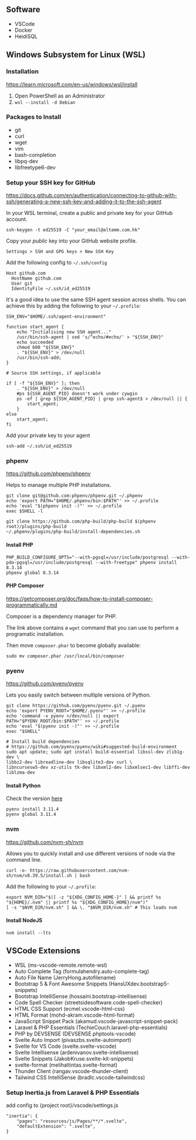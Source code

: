 ## Software

-   VSCode
-   Docker
-   HeidiSQL

## Windows Subsystem for Linux (WSL)

### Installation

https://learn.microsoft.com/en-us/windows/wsl/install

1. Open PowerShell as an Administrator
1. `wsl --install -d Debian`

### Packages to Install

-   git
-   curl
-   wget
-   vim
-   bash-completion
-   libpq-dev
-   libfreetype6-dev

### Setup your SSH key for GitHub

https://docs.github.com/en/authentication/connecting-to-github-with-ssh/generating-a-new-ssh-key-and-adding-it-to-the-ssh-agent

In your WSL terminal, create a public and private key for your GitHub account.

```shell
ssh-keygen -t ed25519 -C "your_email@altamm.com.hk"
```

Copy your _public_ key into your GitHub website profile.

`Settings > SSH and GPG keys > New SSH Key`

Add the following config to `~/.ssh/config`

```
Host github.com
  HostName github.com
  User git
  IdentityFile ~/.ssh/id_ed25519
```

It's a good idea to use the same SSH agent session across shells.
You can achieve this by adding the following to your `~/.profile`:

```shell
SSH_ENV="$HOME/.ssh/agent-environment"

function start_agent {
    echo "Initialising new SSH agent..."
    /usr/bin/ssh-agent | sed 's/^echo/#echo/' > "${SSH_ENV}"
    echo succeeded
    chmod 600 "${SSH_ENV}"
    . "${SSH_ENV}" > /dev/null
    /usr/bin/ssh-add;
}

# Source SSH settings, if applicable

if [ -f "${SSH_ENV}" ]; then
    . "${SSH_ENV}" > /dev/null
    #ps ${SSH_AGENT_PID} doesn't work under cywgin
    ps -ef | grep ${SSH_AGENT_PID} | grep ssh-agent$ > /dev/null || {
        start_agent;
    }
else
    start_agent;
fi
```

Add your private key to your agent

`ssh-add ~/.ssh/id_ed25519`

### phpenv

https://github.com/phpenv/phpenv

Helps to manage multiple PHP installations.

```shell
git clone git@github.com:phpenv/phpenv.git ~/.phpenv
echo 'export PATH="$HOME/.phpenv/bin:$PATH"' >> ~/.profile
echo 'eval "$(phpenv init -)"' >> ~/.profile
exec $SHELL -l

git clone https://github.com/php-build/php-build $(phpenv root)/plugins/php-build
~/.phpenv/plugins/php-build/install-dependencies.sh
```

#### Install PHP

```shell
PHP_BUILD_CONFIGURE_OPTS="--with-pgsql=/usr/include/postgresql --with-pdo-pgsql=/usr/include/postgresql --with-freetype" phpenv install 8.3.14
phpenv global 8.3.14
```

#### PHP Composer

https://getcomposer.org/doc/faqs/how-to-install-composer-programmatically.md

Composer is a dependency manager for PHP.

The link above contains a `wget` command that you can use to perform a programatic installation.

Then move `composer.phar` to become globally available:

```shell
sudo mv composer.phar /usr/local/bin/composer
```

### pyenv

https://github.com/pyenv/pyenv

Lets you easily switch between multiple versions of Python.

```shell
git clone https://github.com/pyenv/pyenv.git ~/.pyenv
echo 'export PYENV_ROOT="$HOME/.pyenv"' >> ~/.profile
echo 'command -v pyenv >/dev/null || export PATH="$PYENV_ROOT/bin:$PATH"' >> ~/.profile
echo 'eval "$(pyenv init -)"' >> ~/.profile
exec "$SHELL"

# Install build dependencies
# https://github.com/pyenv/pyenv/wiki#suggested-build-environment
sudo apt update; sudo apt install build-essential libssl-dev zlib1g-dev \
libbz2-dev libreadline-dev libsqlite3-dev curl \
libncursesw5-dev xz-utils tk-dev libxml2-dev libxmlsec1-dev libffi-dev liblzma-dev
```

#### Install Python

Check the version [here](https://github.com/Alta-Multimedia-Limited/alta-hk-legacy/blob/main/ansible/.python-version)

```shell
pyenv install 3.11.4
pyenv global 3.11.4
```

### nvm

https://github.com/nvm-sh/nvm

Allows you to quickly install and use different versions of node via the command line.

```shell
curl -o- https://raw.githubusercontent.com/nvm-sh/nvm/v0.39.5/install.sh | bash
```

Add the following to your `~/.profile`:

```shell
export NVM_DIR="$([ -z "${XDG_CONFIG_HOME-}" ] && printf %s "${HOME}/.nvm" || printf %s "${XDG_CONFIG_HOME}/nvm")"
[ -s "$NVM_DIR/nvm.sh" ] && \. "$NVM_DIR/nvm.sh" # This loads nvm
```

#### Install NodeJS

```shell
nvm install --lts
```

## VSCode Extensions

-   WSL (ms-vscode-remote.remote-wsl)
-   Auto Complete Tag (formulahendry.auto-complete-tag)
-   Auto File Name (JerryHong.autofilename)
-   Bootstrap 5 & Font Awesome Snippets (HansUXdev.bootstrap5-snippets)
-   Bootstrap IntelliSense (hossaini.bootstrap-intellisense)
-   Code Spell Checker (streetsidesoftware.code-spell-checker)
-   HTML CSS Support (ecmel.vscode-html-css)
-   HTML Format (mohd-akram.vscode-html-format)
-   JavaScript Snippet Pack (akamud.vscode-javascript-snippet-pack)
-   Laravel & PHP Essentials (TechieCouch.laravel-php-essentials)
-   PHP by DEVSENSE (DEVSENSE.phptools-vscode)
-   Svelte Auto Import (pivaszbs.svelte-autoimport)
-   Svelte for VS Code (svelte.svelte-vscode)
-   Svelte Intellisense (ardenivanov.svelte-intellisense)
-   Svelte Snippets (JakobKruse.svelte-kit-snippets)
-   svelte-format (melihaltintas.svelte-format)
-   Thunder Client (rangav.vscode-thunder-client)
-   Tailwind CSS IntelliSense (bradlc.vscode-tailwindcss)

### Setup Inertia.js from Laravel & PHP Essentials

add config to {project root}/vscode/settings.js

```
"inertia": {
    "pages": "resources/js/Pages/**/*.svelte",
    "defaultExtension": ".svelte",
}
```